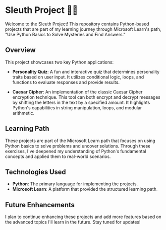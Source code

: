 # Sleuth Project 🕵️‍♂️

Welcome to the Sleuth Project! This repository contains Python-based projects that are part of my learning journey through Microsoft Learn's path, "Use Python Basics to Solve Mysteries and Find Answers."

## Overview

This project showcases two key Python applications:

- **Personality Quiz**: A fun and interactive quiz that determines personality traits based on user input. It utilizes conditional logic, loops, and functions to evaluate responses and provide results.

- **Caesar Cipher**: An implementation of the classic Caesar Cipher encryption technique. This tool can both encrypt and decrypt messages by shifting the letters in the text by a specified amount. It highlights Python's capabilities in string manipulation, loops, and modular arithmetic.

## Learning Path

These projects are part of the Microsoft Learn path that focuses on using Python basics to solve problems and uncover solutions. Through these exercises, I've deepened my understanding of Python's fundamental concepts and applied them to real-world scenarios.

## Technologies Used

- **Python**: The primary language for implementing the projects.
- **Microsoft Learn**: A platform that provided the structured learning path.

## Future Enhancements

I plan to continue enhancing these projects and add more features based on the advanced topics I'll learn in the future. Stay tuned for updates!
